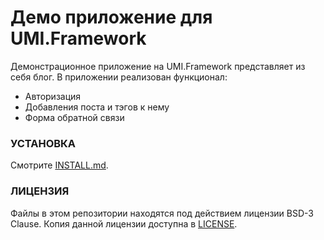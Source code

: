 Демо приложение для UMI.Framework
======

Демонстрационное приложение на UMI.Framework представляет из себя блог.
В приложении реализован функционал:
- Авторизация
- Добавления поста и тэгов к нему
- Форма обратной связи

### УСТАНОВКА

Смотрите [INSTALL.md](INSTALL.md).

### ЛИЦЕНЗИЯ

Файлы в этом репозитории находятся под действием лицензии BSD-3 Clause.
Копия данной лицензии доступна в [LICENSE](LICENSE).